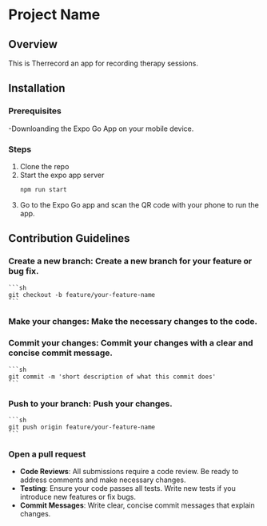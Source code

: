 # Project Name

## Overview

This is Therrecord an app for recording therapy sessions.

## Installation
### Prerequisites

-Downloanding the Expo Go App on your mobile device.

### Steps
1. Clone the repo
2. Start the expo app server
    ```sh
    npm run start
    ```
3. Go to the Expo Go app and scan the QR code with your phone to run the app.


## Contribution Guidelines
### **Create a new branch**: Create a new branch for your feature or bug fix.
    ```sh
    git checkout -b feature/your-feature-name
    ```
###  **Make your changes**: Make the necessary changes to the code.

###  **Commit your changes**: Commit your changes with a clear and concise commit message.
    ```sh
    git commit -m 'short description of what this commit does'
    ```

###  **Push to your branch**: Push your changes.
    ```sh
    git push origin feature/your-feature-name
    ```

###  **Open a pull request**

- **Code Reviews**: All submissions require a code review. Be ready to address comments and make necessary changes.
- **Testing**: Ensure your code passes all tests. Write new tests if you introduce new features or fix bugs.
- **Commit Messages**: Write clear, concise commit messages that explain changes.
